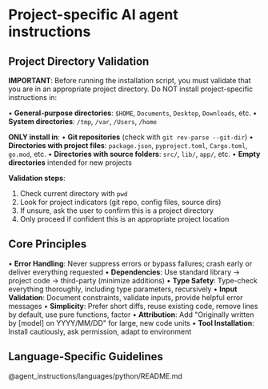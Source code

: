 # Project-specific AI agent instructions

## Project Directory Validation

**IMPORTANT**: Before running the installation script, you must validate that you are in an appropriate project directory. Do NOT install project-specific instructions in:

• **General-purpose directories**: `$HOME`, `Documents`, `Desktop`, `Downloads`, etc.
• **System directories**: `/tmp`, `/var`, `/Users`, `/home`

**ONLY install in**:
• **Git repositories** (check with `git rev-parse --git-dir`)
• **Directories with project files**: `package.json`, `pyproject.toml`, `Cargo.toml`, `go.mod`, etc.
• **Directories with source folders**: `src/`, `lib/`, `app/`, etc.
• **Empty directories** intended for new projects

**Validation steps**:
1. Check current directory with `pwd`
2. Look for project indicators (git repo, config files, source dirs)
3. If unsure, ask the user to confirm this is a project directory
4. Only proceed if confident this is an appropriate project location

## Core Principles

• **Error Handling**: Never suppress errors or bypass failures; crash early or deliver everything requested
• **Dependencies**: Use standard library → project code → third-party (minimize additions)
• **Type Safety**: Type-check everything thoroughly, including type parameters, recursively
• **Input Validation**: Document constraints, validate inputs, provide helpful error messages
• **Simplicity**: Prefer short diffs, reuse existing code, remove lines by default, use pure functions, factor
• **Attribution**: Add "Originally written by [model] on YYYY/MM/DD" for large, new code units
• **Tool Installation**: Install cautiously, ask permission, adapt to environment

## Language-Specific Guidelines

@agent_instructions/languages/python/README.md
